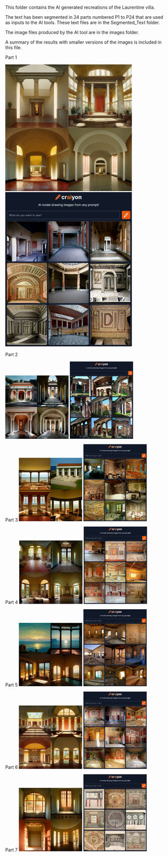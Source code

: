 
This folder contains the AI generated recreations of the Laurentine villa. 

The text has been segmented in 24 parts numbered P1 to P24 that are used as inputs to the AI tools. These text files are in the Segmented_Text folder.

The image files produced by the AI tool are in the images folder. 

A summary of the results with smaller versions of the images is included in this file.  

Part 1 

<img src = Images/P1M.png width = 400>  <img src = Images/P1C.png width = 400> 

Part 2 

<img src = Images/P2M.png width = 200>  <img src = Images/P2C.png width = 200> 

Part 3 
<img src = Images/P3M.png width = 200>  <img src = Images/P3C.png width = 200> 

Part 4 
<img src = Images/P4M.png width = 200>  <img src = Images/P4C.png width = 200> 

Part 5 
<img src = Images/P5M.png width = 200>  <img src = Images/P5C.png width = 200> 

Part 6 
<img src = Images/P6M.png width = 200>  <img src = Images/P6C.png width = 200> 

Part 7 
<img src = Images/P7M.png width = 200>  <img src = Images/P7C.png width = 200> 
